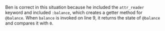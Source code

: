 Ben is correct in this situation because he included the `attr_reader` keyword and included `:balance`, which creates a getter method for `@balance`. When `balance` is invoked on line 9, it returns the state of `@balance` and compares it with `0`.